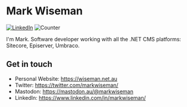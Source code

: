 # Mark Wiseman

[![LinkedIn](https://img.shields.io/badge/LinkedIn-markwiseman-blue)](https://www.linkedin.com/in/markwiseman/)
![Counter](https://enf92stx5d5hz07.m.pipedream.net)

I'm Mark. Software developer working with all the .NET CMS platforms: Sitecore, Episerver, Umbraco.

## Get in touch
- Personal Website: https://wiseman.net.au
- Twitter: https://twitter.com/markwiseman/
- Mastodon: https://mastodon.au/@markwiseman
- LinkedIn: https://www.linkedin.com/in/markwiseman/

